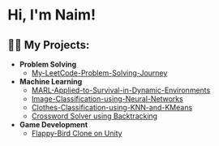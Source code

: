 <h1>Hi, I'm Naim! </h1>

<h2>👨‍💻 My Projects:</h2>

- <b>Problem Solving</b>
  - [My-LeetCode-Problem-Solving-Journey](https://github.com/naimmoltrasio/My-LeetCode-Problem-Solving-Journey)
- <b>Machine Learning</b>
  - [MARL-Applied-to-Survival-in-Dynamic-Environments](https://github.com/naimmoltrasio/MARL-Applied-to-Survival-in-Dynamic-Environments)
  - [Image-Classification-using-Neural-Networks](https://github.com/naimmoltrasio/Image-Classification-using-Neural-Networks)
  - [Clothes-Classification-using-KNN-and-KMeans](https://github.com/naimmoltrasio/Clothes-Classification-using-Machine-Learning)
  - [Crossword Solver using Backtracking](https://github.com/naimmoltrasio/Crossword-Solver-with-Backtracking-Algorithm)
- <b>Game Development</b>
  - [Flappy-Bird Clone on Unity](https://github.com/naimmoltrasio/Flappy-Bird)
 

